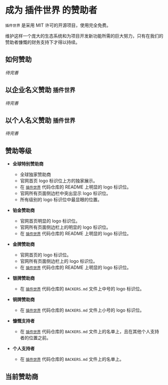 # 成为 插件世界 的赞助者

`插件世界` 是采用 MIT 许可的开源项目，使用完全免费。

维护这样一个庞大的生态系统和为项目开发新功能所需的巨大努力，只有在我们的赞助者慷慨的财务支持下才得以持续。

## 如何赞助

*待完善*

## 以企业名义赞助 `插件世界`

*待完善*

## 以个人名义赞助 `插件世界`

*待完善*

## 赞助等级

- **全球特别赞助商**
    - 全球独家赞助商
    - 官网首页 logo 标识位上方的独家展示。
    - 在 [`插件世界`](https://gitee.com/github-mouyong/vitepress-doc-website) 代码仓库的 README 上明显的 logo 标识位。
    - 官网所有页面侧边栏中突出显示 logo 标识位。
    - 所有级别的 logo 标识位中最显眼的位置。

- **铂金赞助商**
    - 官网首页明显的 logo 标识位。
    - 官网所有页面侧边栏上的明显的 logo 标识位。
    - 在 [`插件世界`](https://gitee.com/github-mouyong/vitepress-doc-website) 代码仓库的 README 上明显的 logo 标识位。

- **金牌赞助商**
    - 官网首页的 logo 标识位。
    - 官网所有页面侧边栏上的 logo 标识位。
    - 在 [`插件世界`](https://gitee.com/github-mouyong/vitepress-doc-website) 代码仓库的 README 上明显的 logo 标识位。

- **银牌赞助商**
    - 在 [`插件世界`](https://gitee.com/github-mouyong/vitepress-doc-website) 代码仓库的 `BACKERS.md` 文件上中号的 logo 标识位。

- **铜牌赞助商**
    - 在 [`插件世界`](https://gitee.com/github-mouyong/vitepress-doc-website) 代码仓库的 `BACKERS.md` 文件上小号的 logo 标识位。

- **慷慨支持者**
    - 在 [`插件世界`](https://gitee.com/github-mouyong/vitepress-doc-website) 代码仓库的 `BACKERS.md` 文件上的名单上，且在其他个人支持者的位置之前。

- **个人支持者**
    - 在 [`插件世界`](https://gitee.com/github-mouyong/vitepress-doc-website) 代码仓库的 `BACKERS.md` 文件上的名单上。

## 当前赞助商
